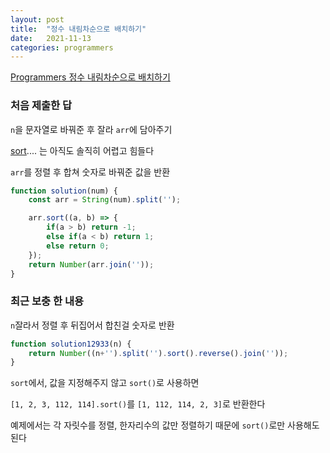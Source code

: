 ```yaml
---
layout: post
title:  "정수 내림차순으로 배치하기"
date:   2021-11-13
categories: programmers
---
```

[Programmers 정수 내림차순으로 배치하기](https://programmers.co.kr/learn/courses/30/lessons/12933?language=javascript)

### 처음 제출한 답

`n`을 문자열로 바꿔준 후 잘라 `arr`에 담아주기

[sort](https://developer.mozilla.org/ko/docs/Web/JavaScript/Reference/Global_Objects/Array/sort).... 는 아직도 솔직히 어렵고 힘들다

`arr`를 정렬 후 합쳐 숫자로 바꿔준 값을 반환
```js
function solution(num) {
    const arr = String(num).split('');

    arr.sort((a, b) => {
        if(a > b) return -1;
        else if(a < b) return 1;
        else return 0;
    });
    return Number(arr.join(''));
}
```

### 최근 보충 한 내용

`n`잘라서 정렬 후 뒤집어서 합친걸 숫자로 반환

```js
function solution12933(n) {
    return Number((n+'').split('').sort().reverse().join(''));
}
```

`sort`에서, 값을 지정해주지 않고 `sort()`로 사용하면

`[1, 2, 3, 112, 114].sort()`를 `[1, 112, 114, 2, 3]`로 반환한다

예제에서는 각 자릿수를 정렬, 한자리수의 값만 정렬하기 때문에 `sort()`로만 사용해도 된다